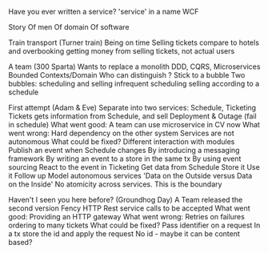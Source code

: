 Have you ever written a service?
 'service' in a name
 WCF

Story 
 Of men
 Of domain
 Of software

Train transport (Turner train)
 Being on time
 Selling tickets
  compare to hotels and overbooking
  getting money from selling tickets, not actual users

A team (300 Sparta)
 Wants to replace a monolith
 DDD, CQRS, Microservices
 Bounded Contexts/Domain
  Who can distinguish ?
  Stick to a bubble
 Two bubbles: scheduling and selling
  infrequent scheduling 
  selling according to a schedule

First attempt (Adam & Eve)
 Separate into two services: Schedule, Ticketing
 Tickets gets information from Schedule, and sell
 Deployment & Outage (fail in schedule)
 What went good:
  A team can use microservice in CV now
 What went wrong:
  Hard dependency on the other system
  Services are not autonomous
 What could be fixed?
  Different interaction with modules
  Publish an event when Schedule changes
   By introducing a messaging framework
   By writing an event to a store in the same tx
   By using event sourcing
  React to the event in Ticketing
   Get data from Schedule
   Store it
   Use it
 Follow up
  Model autonomous services
  'Data on the Outside versus Data on the Inside'
  No atomicity across services. This is the boundary

Haven't I seen you here before? (Groundhog Day)
 A Team released the second version
 Fency HTTP Rest service calls to be accepted
 What went good:
  Providing an HTTP gateway
 What went wrong:
  Retries on failures ordering to many tickets
 What could be fixed?
  Pass identifier on a request
  In a tx store the id and apply the request
  No id - maybe it can be content based?

